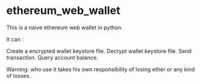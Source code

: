 # ethereum_web_wallet
This is a naive ethereum web wallet in python.

It can :

  Create a encrypted wallet keystore file.
  Decrypt wallet keystore file.
  Send transaction.
  Query account balance.
  
  
  
  
 
Warning: who use it takes his own responsibility of losing ether or any kind of losses.
  
